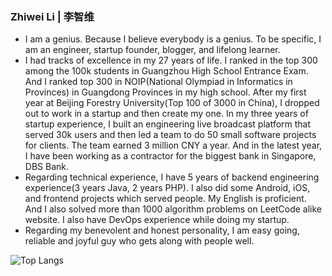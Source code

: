 ### Zhiwei Li | 李智维

* I am a genius. Because I believe everybody is a genius. To be specific, I am an engineer, startup founder, blogger, and lifelong learner.
* I had tracks of excellence in my 27 years of life. I ranked in the top 300 among the 100k students in Guangzhou High School Entrance Exam. And I ranked top 300 in NOIP(National Olympiad in Informatics in Provinces) in Guangdong Provinces in my high school. After my first year at Beijing Forestry University(Top 100 of 3000 in China), I dropped out to work in a startup and then create my one. In my three years of startup experience, I built an engineering live broadcast platform that served 30k users and then led a team to do 50 small software projects for clients. The team earned 3 million CNY a year. And in the latest year, I have been working as a contractor for the biggest bank in Singapore, DBS Bank.
* Regarding technical experience, I have 5 years of backend engineering experience(3 years Java, 2 years PHP). I also did some Android, iOS, and frontend projects which served people. My English is proficient. And I also solved more than 1000 algorithm problems on LeetCode alike website. I also have DevOps experience while doing my startup.
* Regarding my benevolent and honest personality, I am easy going, reliable and joyful guy who gets along with people well.

![Top Langs](https://github-readme-stats.vercel.app/api/top-langs/?username=lzwjava&layout=compact&langs_count=10&bg_color=100,33efdb,99a82a&text_color=fff&title_color=fff)

